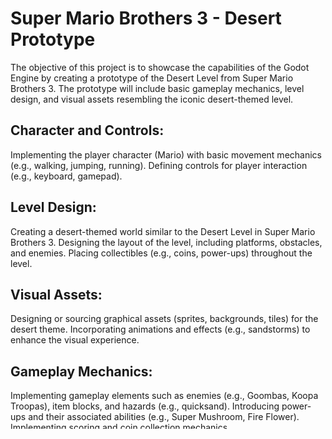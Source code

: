 # Super Mario Brothers 3 - Desert Prototype

The objective of this project is to showcase the capabilities of the Godot Engine by creating a prototype of the Desert Level from Super Mario Brothers 3. The prototype will include basic gameplay mechanics, level design, and visual assets resembling the iconic desert-themed level.

## Character and Controls:

Implementing the player character (Mario) with basic movement mechanics (e.g., walking, jumping, running).
Defining controls for player interaction (e.g., keyboard, gamepad).

## Level Design:

Creating a desert-themed world similar to the Desert Level in Super Mario Brothers 3.
Designing the layout of the level, including platforms, obstacles, and enemies.
Placing collectibles (e.g., coins, power-ups) throughout the level.

## Visual Assets:

Designing or sourcing graphical assets (sprites, backgrounds, tiles) for the desert theme.
Incorporating animations and effects (e.g., sandstorms) to enhance the visual experience.

## Gameplay Mechanics:

Implementing gameplay elements such as enemies (e.g., Goombas, Koopa Troopas), item blocks, and hazards (e.g., quicksand).
Introducing power-ups and their associated abilities (e.g., Super Mushroom, Fire Flower).
Implementing scoring and coin collection mechanics.

## User Interface:

Designing a simple user interface for displaying game information (e.g., score, lives).
Incorporating menus for starting, pausing, and restarting the game.

## Deliverables:
Upon completion, the project will deliver the following:

* A playable prototype of the Super Mario Brothers 3 Desert Level, showcasing basic gameplay mechanics elements.
* Source code and project files for the prototype, compatible with Godot Engine.
* Documentation or a guide explaining the key features and code structure of the prototype.
